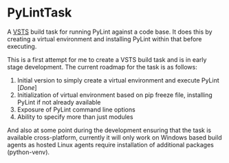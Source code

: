 # PyLintTask

A [VSTS](https://www.visualstudio.com/team-services/) build task for running PyLint against a code base. It does this by creating a virtual environment and installing PyLint within that before executing.

This is a first attempt for me to create a VSTS build task and is in early stage development.  The current roadmap for the task is as follows:

1. Initial version to simply create a virtual environment and execute PyLint [*Done*]
1. Initialization of virtual environment based on pip freeze file, installing PyLint if not already available
1. Exposure of PyLint command line options
1. Ability to specify more than just modules

And also at some point during the development ensuring that the task is available cross-platform, currently it will only work on Windows based build agents as hosted Linux agents require installation of additional packages (python-venv).